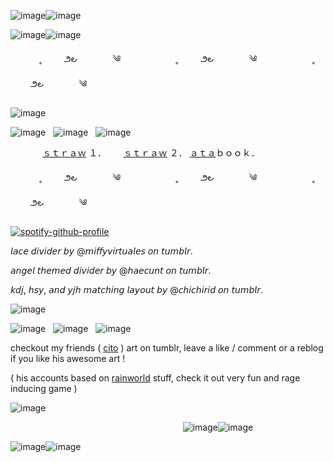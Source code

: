 


![image](https://github.com/user-attachments/assets/c27dd872-5c30-4968-a7b0-f1c85a74fac9)![image](https://github.com/user-attachments/assets/dd3e6731-524c-4efc-aaa5-da24222768d4)

![image](https://github.com/user-attachments/assets/26f33c0c-ab93-43e1-8b2d-62030886243e)![image](https://github.com/user-attachments/assets/147e67f0-6fd7-4922-818e-6e52fa76f0c1)


　　 　˳ 　   　౨౿　　　　༄　　　　　 　˳ 　   　౨౿　　　　༄　　　　　 　˳ 　   　౨౿　　　　༄　


![image](https://github.com/user-attachments/assets/77d38e89-182d-4d37-8cf8-8a2738e984d8)


![image](https://github.com/user-attachments/assets/84a9dfc8-d850-4e4e-87f9-6c7f36b1a1bb)‎ ‎ ‎ ![image](https://github.com/user-attachments/assets/dbd1c8db-c792-415a-b9e9-64ed356310b1)‎ ‎ ‎‎  ![image](https://github.com/user-attachments/assets/27661e53-5eb7-467d-b4e0-2435d4f5ea9f)


















‎ ‎ ‎ ‎ ‎ ‎ ‎ ‎ ‎ ‎ ‎ ‎ ‎ <a href="https://endsoftime.straw.page/">ｓｔｒａｗ</a> １．‎ ‎ ‎ ‎ ‎ ‎ ‎  <a href="https://weepingonyourfrontdoor.straw.page/">ｓｔｒａｗ</a> ２．‎ ‎ ‎‎ ‎ ‎  ‎  <a href="https://driftingpaths.atabook.org/">ａｔａ</a>ｂｏｏｋ．



　　 　˳ 　   　౨౿　　　　༄　　　　　 　˳ 　   　౨౿　　　　༄　　　　　 　˳ 　   　౨౿　　　　༄　


    
[![spotify-github-profile](https://spotify-github-profile.kittinanx.com/api/view?uid=31z3dil436qyyex57up4twuisfye&cover_image=true&theme=novatorem&show_offline=true&background_color=121212&interchange=false&bar_color=53b14f&bar_color_cover=false)](https://spotify-github-profile.kittinanx.com/api/view?uid=31z3dil436qyyex57up4twuisfye&redirect=true)

𝘭𝘢𝘤𝘦 𝘥𝘪𝘷𝘪𝘥𝘦𝘳 𝘣𝘺 @𝘮𝘪𝘧𝘧𝘺𝘷𝘪𝘳𝘵𝘶𝘢𝘭𝘦𝘴 𝘰𝘯 𝘵𝘶𝘮𝘣𝘭𝘳.

𝘢𝘯𝘨𝘦𝘭 𝘵𝘩𝘦𝘮𝘦𝘥 𝘥𝘪𝘷𝘪𝘥𝘦𝘳 𝘣𝘺 @𝘩𝘢𝘦𝘤𝘶𝘯𝘵 𝘰𝘯 𝘵𝘶𝘮𝘣𝘭𝘳.

𝘬𝘥𝘫, 𝘩𝘴𝘺, 𝘢𝘯𝘥 𝘺𝘫𝘩 𝘮𝘢𝘵𝘤𝘩𝘪𝘯𝘨 𝘭𝘢𝘺𝘰𝘶𝘵 𝘣𝘺 @𝘤𝘩𝘪𝘤𝘩𝘪𝘳𝘪𝘥 𝘰𝘯 𝘵𝘶𝘮𝘣𝘭𝘳.

![image](https://github.com/user-attachments/assets/77d38e89-182d-4d37-8cf8-8a2738e984d8)

![image](https://github.com/user-attachments/assets/75a6b947-bc59-486c-b3b0-088628edd190)‎ ‎ ‎ ![image](https://github.com/user-attachments/assets/9239c353-a1b2-434a-a40e-3428e35a17ce)
 ‎ ‎ ![image](https://github.com/user-attachments/assets/c36684a0-4b88-4cfc-85f8-5cc78ca3b2b1)


checkout my friends ( <a href="@citophonk">cito</a> ) art on tumblr, leave a like / comment or a reblog if you like his awesome art !

( his accounts based on <a href="https://store.steampowered.com/app/312520/Rain_World/">rainworld</a> stuff, check it out very fun and rage inducing game )

![image](https://github.com/user-attachments/assets/8b7452ed-478f-4265-9d0b-e2c76adb3282)

‎ ‎ ‎ ‎ ‎ ‎ ‎ ‎ ‎ ‎ ‎ ‎ ‎ ‎ ‎ ‎ ‎ ‎ ‎ ‎ ‎ ‎ ‎ ‎ ‎ ‎ ‎ ‎ ‎ ‎ ‎ ‎ ‎ ‎ ‎ ‎ ‎ ‎ ‎ ‎ ‎ ‎ ‎ ‎ ‎ ‎ ‎ ‎ ‎ ‎ ‎ ‎ ‎ ‎ ‎ ‎ ‎ ‎ ‎ ‎ ‎ ‎ ‎ ‎ ‎ ‎ ‎ ‎ ‎ ‎ ‎ ‎ ‎ ‎ ‎ ‎ ‎ ‎ ‎ ‎ ‎ ‎ ‎ ‎ ‎ ‎ ‎ ‎ ‎ ‎ ‎ ‎ ‎ ‎ ‎ ‎ ‎ ‎ ‎ ‎ ‎ ‎ ‎ ‎ ‎ ‎ ‎ ‎ ‎ ‎ ‎ ‎ ‎ ‎ ‎ ‎ ‎ ‎ ‎ ‎ ‎ ‎ ‎ ‎ ‎ ‎ ‎ ‎ ‎ ‎ ‎ ‎ ‎ ‎ ‎ ‎ ‎ ‎ ‎ ‎ ‎ ‎ ‎ ‎ ‎ ‎ ‎ ‎ ‎ ‎ ‎ ‎ ‎ ‎ ‎ ‎ ‎ ‎ ‎ ‎ ‎ ‎ ‎ ‎ ‎ ‎ ‎ ‎ ‎ ‎ ‎ ‎ ‎ ‎ ‎ ‎ ‎ ‎ ‎ ‎ ‎ ‎ ‎ ‎ ‎ ‎ ‎ ‎ ‎ ‎ ‎ ‎ 
![image](https://github.com/user-attachments/assets/26f33c0c-ab93-43e1-8b2d-62030886243e)![image](https://github.com/user-attachments/assets/147e67f0-6fd7-4922-818e-6e52fa76f0c1)



![image](https://github.com/user-attachments/assets/226f1e36-1c8d-4f40-ac4b-4265b47c74ac)![image](https://github.com/user-attachments/assets/e5834788-d689-4503-a0b0-7ed0cd130048)


